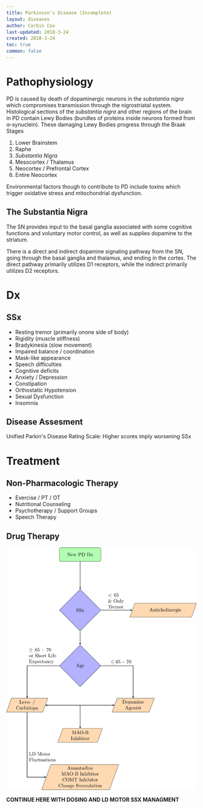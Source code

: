 ```yaml
---
title: Parkinson's Disease (Incomplete)
layout: diseases
author: Corbin Cox
last-updated: 2018-3-24
created: 2018-3-24
toc: true
common: false
---
```


# Pathophysiology

PD is caused by death of dopaminergic neurons in the *substantia nigra* which compromises transmission through the nigrostriatal system. Histological sections of the *substantia nigra* and other regions of the brain in PD contain Lewy Bodies (bundles of proteins inside neurons formed from &alpha;-synuclein).  These damaging Lewy Bodies progress through the Braak Stages

1. Lower Brainstem
2. Raphe
3. *Substantia Nigra*
4. Mesocortex / Thalamus
5. Neocortex / Prefrontal Cortex
6. Entire Neocortex

Environmental factors though to contribute to PD include toxins which trigger oxidative stress and mitochondrial dysfunction.

## The Substantia Nigra

The SN provides input to the basal ganglia associated with some cognitive functions and voluntary motor control, as well as supplies dopamine to the striatum.

There is a direct and indirect dopamine signaling pathway from the SN, going through the basal ganglia and thalamus, and ending in the cortex. The direct pathway primarily utilizes D1 receptors, while the indirect primarily utilizes D2 receptors.

# Dx

## SSx

* Resting tremor (primarily onone side of body)
* Rigidity (muscle stiffness)
* Bradykinesia (slow movement)
* Impaired balance / coordination
* Mask-like appearance
* Speech difficulties
* Cognitive deficits
* Anxiety / Depression
* Constipation
* Orthostatic Hypotension
* Sexual Dysfunction
* Insomnia

## Disease Assesment

Unified Parkin's Disease Rating Scale: Higher scores imply worsening SSx

# Treatment

## Non-Pharmacologic Therapy

* Exercise / PT / OT
* Nutritional Counseling
* Psychotherapy / Support Groups
* Speech Therapy

## Drug Therapy

![PD Therapy Algorithm](../flowcharts/pdTherapy/pdTherapy.svg)

**CONTINUE HERE WITH DOSING AND LD MOTOR SSX MANAGMENT**

